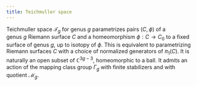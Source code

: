 ```yaml
---
title: Teichmuller space
---
```


Teichmuller space $\mathcal{T}_g$ for genus $g$ parametrizes pairs $(C,\phi)$ of a genus $g$ Riemann surface $C$ and a homeomorphism $\phi:C \rightarrow C_{0}$ to a fixed surface of genus $g$, up to isotopy of $\phi$. This is equivalent to parametrizing Riemann surfaces $C$ with a choice of normalized generators of $\pi_{1}(C)$. It is naturally an open subset of $\mathbb{C}^{3g-3}$, homeomorphic to a ball. It admits an action of the mapping class group $\Gamma_g$ with finite stabilizers and with quotient $\mathcal{M}_g$.
